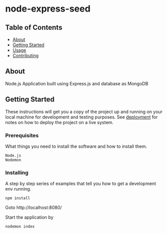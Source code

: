 # node-express-seed

## Table of Contents

- [About](#about)
- [Getting Started](#getting_started)
- [Usage](#usage)
- [Contributing](../CONTRIBUTING.md)

## About <a name = "about"></a>

Node.js Application built using Express.js and database as MongoDB

## Getting Started <a name = "getting_started"></a>

These instructions will get you a copy of the project up and running on your local machine for development and testing purposes. See [deployment](#deployment) for notes on how to deploy the project on a live system.

### Prerequisites

What things you need to install the software and how to install them.

```
Node.js
Nodemon
```

### Installing

A step by step series of examples that tell you how to get a development env running.

```
npm install
```
Goto http://localhost:8080/

Start the application by
```
nodemon index
```
